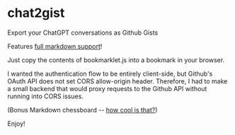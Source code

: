 # chat2gist

Export your ChatGPT conversations as Github Gists

Features [full markdown support](https://gist.github.com/tkanarsky/8858d339f02567d5cd25fcf9c42911e2)!

Just copy the contents of bookmarklet.js into a bookmark in your browser.

I wanted the authentication flow to be entirely client-side, but Github's OAuth API does not set CORS allow-origin header. Therefore, I had to make a small backend that would proxy requests to the Github API without running into CORS issues.

(Bonus Markdown chessboard -- [how cool is that?](https://gist.github.com/tkanarsky/178952ff3b81ceed11e6ad367b9a2899))

Enjoy!
